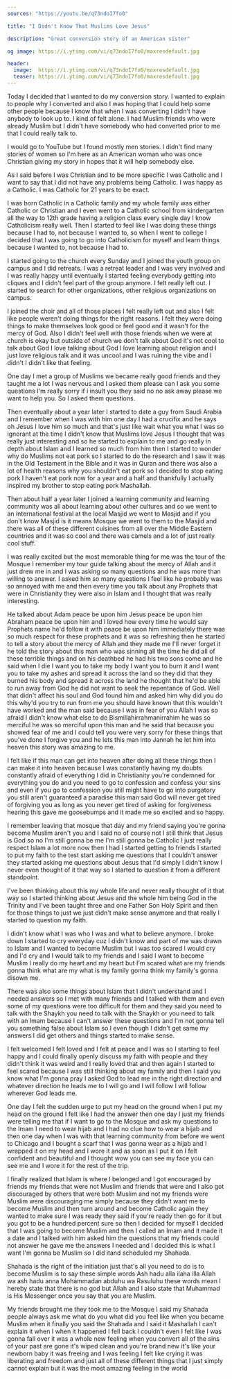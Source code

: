 ```yaml
---
sources: "https://youtu.be/q73ndoI7fo0"

title: "I Didn't Know That Muslims Love Jesus"

description: "Great conversion story of an American sister"

og image: https://i.ytimg.com/vi/q73ndoI7fo0/maxresdefault.jpg

header:
  image:  https://i.ytimg.com/vi/q73ndoI7fo0/maxresdefault.jpg
  teaser: https://i.ytimg.com/vi/q73ndoI7fo0/maxresdefault.jpg
---
```



Today I decided that I wanted to do my conversion story. I wanted to explain to 
people why I converted and also I was hoping that I could help some other people because
I know that when I was converting I didn't have anybody to look up to. I kind of felt
alone. I had Muslim friends who were already Muslim but I didn't have
somebody who had converted prior to me that I could really talk to.

I would go to YouTube but I found mostly men stories. I didn't find many stories of women so I'm here as
an American woman who was once Christian giving my story in hopes that it will help somebody
else. 

As I said before I was Christian and to be more specific I was Catholic and I want to
say that I did not have any problems being Catholic. I was happy as a Catholic. I was Catholic
for 21 years to be exact. 

I was born Catholic in a Catholic family and my whole family was either
Catholic or Christian and I even went to a Catholic school from kindergarten all the
way to 12th grade having a religion class every single day I know Catholicism really
well. Then I started to feel like I was doing these things because I had to, not because
I wanted to, so when I went to college I decided that I was going to go into
Catholicism for myself and learn things because I wanted to, not because I had to.

I started going to the church every Sunday and I joined the youth group on campus and I did
retreats. I was a retreat leader and I was very involved and I was really happy until
eventually I started feeling everybody getting into cliques and I didn't feel part of the
group anymore. I felt really left out. I started to search for other organizations, 
other religious organizations on campus. 

I joined the choir and all of those places I
felt really left out and also I felt like people weren't doing things for the right
reasons. I felt they were doing things to make themselves look good or feel good and it wasn't
for the mercy of God. Also I didn't feel well with those friends when we were at church
is okay but outside of church we don't talk about God it's not cool to talk about God
I love talking about God I love learning about religion and I just love religious talk
and it was uncool and I was ruining the vibe and I didn't I didn't like that feeling.

One day I met a group of Muslims we became really good friends and they taught me a lot
I was nervous and I asked them please can I ask you some questions I'm really sorry
if i insult you they said no no ask away please we want to help you. So I asked them questions.

Then eventually about a year later I started to date a guy from Saudi
Arabia and I remember when I was with him one day I had a crucifix and he says oh Jesus
I love him so much and that's just like wait what you what I was so ignorant at the time
I didn't know that Muslims love Jesus I thought that was really just interesting
and so he started to explain to me and go really in depth about Islam and I learned
so much from him then I started to wonder why do Muslims not eat pork so I started to
do the research and I saw it was in the Old Testament in the Bible and it was in Quran
and there was also a lot of health reasons why you shouldn't eat pork so I decided to
stop eating pork I haven't eat pork now for a year and a half and thankfully I actually
inspired my brother to stop eating pork Mashallah.

Then about half a year later I joined a
learning community and learning community was all about learning about other cultures
and so we went to an international festival at the local Masjid we went to Masjid
and if you don't know Masjid is it means Mosque we went to them to the Masjid and there
was all of these different cuisines from all over the Middle Eastern countries and it was
so cool and there was camels and a lot of just really cool stuff.

I was really excited
but the most memorable thing for me was the tour of the Mosque I remember my tour guide
talking about the mercy of Allah and it just drew me in and I was asking so many questions
and he was more than willing to answer. I asked him so many questions I feel like
he probably was so annoyed with me and then every time you talk about any Prophets that
were in Christianity they were also in Islam and I thought that was really interesting.

He talked about Adam peace be upon him Jesus peace be upon him Abraham peace be upon him
and I loved how every time he would say Prophets name he'd follow it with peace be upon him
immediately there was so much respect for these prophets and it was so refreshing then
he started to tell a story about the mercy of Allah and they made me I'll never forget
it he told the story about this man who was sinning all the time he did all of these terrible
things and on his deathbed he had his two sons come and he said when I die I want you
to take my body I want you to burn it and I want you to take my ashes and spread it
across the land so they did that they burned his body and spread it across the land he
thought that he'd be able to run away from God he did not want to seek the repentance of God.
Well that didn't affect his soul and God found him and asked him why did you do this why'd
you try to run from me you should have known that this wouldn't have worked and the man
said because I was in fear of you Allah I was so afraid I didn't know what else to do
Bismillahirrahmanirrahim he was so merciful he was so merciful upon this man and he said
that because you showed fear of me and I could tell you were very sorry for these things
that you've done I forgive you and he lets this man into Jannah he let him into heaven
this story was amazing to me.

I felt like if this man can get into heaven after doing all
these things then I can make it into heaven because I was constantly having my doubts
constantly afraid of everything I did in Christianity you're condemned for everything you do and
you need to go to confession and confess your sins and even if you go to confession you
still might have to go into purgatory you still aren't guaranteed a paradise this man
said God will never get tired of forgiving you as long as you never get tired of asking
for forgiveness hearing this gave me goosebumps and it made me so excited and so happy.

I remember
leaving that mosque that day and my friend saying you're gonna become Muslim aren't you
and I said no of course not I still think that Jesus is God so no I'm still gonna be
me I'm still gonna be Catholic I just really respect Islam a lot more now then I had I
started getting to friends I started to put my faith to the test start asking me questions
that I couldn't answer they started asking me questions about Jesus that I'd simply I
didn't know I never even thought of it that way so I started to question it from a different
standpoint.

I've been thinking about this my whole life and never really thought of it
that way so I started thinking about Jesus and the whole him being God in the Trinity
and I've been taught three and one Father Son Holy Spirit and then for those things
to just we just didn't make sense anymore and that really I started to question my faith.

I didn't know what I was who I was and what to believe anymore. I broke down I started
to cry everyday cuz I didn't know and part of me was drawn to Islam and I wanted to become
Muslim but I was too scared I would cry and I'd cry and I would talk to my friends and
I said I want to become Muslim I really do my heart and my heart but I'm scared what
are my friends gonna think what are my what is my family gonna think my family's gonna
disown me.

There was also some things about Islam that I didn't understand
and I needed answers so I met with many friends and I talked with them and even some of my
questions were too difficult for them and they said you need to talk with the Shaykh you
need to talk with the Shaykh or you need to talk with an Imam because I can't answer these
questions and I'm not gonna tell you something false about Islam so I even though I didn't
get same my answers I did get others and things started to make sense.

I felt welcomed I felt
loved and I felt at peace and I was so I starting to feel happy and I could finally openly discuss
my faith with people and they didn't think it was weird and I really loved that and then
again I started to feel scared because I was still thinking about my family and then I
said you know what I'm gonna pray I asked God to lead me in the right direction and
whatever direction he leads me to I will go and I will follow I will follow wherever God
leads me.

One day I felt the sudden urge to put my head on the ground when I put
my head on the ground I felt like I had the answer then one day I just my friends were
telling me that if I want to go to the Mosque and ask my questions to the Imam I need to
wear hijab and I had no clue how to wear a hijab and then one day when I was with that
learning community from before we went to Chicago and I bought a scarf that I was gonna
wear as a hijab and I wrapped it on my head and I wore it and as soon as I put it on I
felt confident and beautiful and I thought wow you can see my face you can see me and
I wore it for the rest of the trip.

I finally realized that Islam is where I belonged and
I got encouraged by friends my friends that were not Muslim and friends that were and
I also got discouraged by others that were both Muslim and not my friends were Muslim
were discouraging me simply because they didn't want me to become Muslim and then turn around
and become Catholic again they wanted to make sure I was ready they said if you're ready
then go for it but you got to be a hundred percent sure so then I decided for myself
I decided that I was going to become Muslim and then I called an Imam and it made it a
date and I talked with him asked him the questions that my friends could not answer he gave me
the answers I needed and I decided this is what I want I'm gonna be Muslim so I did itand scheduled my Shahada. 

Shahada is the right of the initiation just
that's all you need to do is to become Muslim is to say these simple words
Ash hadu alla ilaha illa Allah wa ash hadu anna Mohammadan abduhu wa Rasuluhu
these words mean I hereby
state that there is no god but Allah and I also state that Muhammad is His Messenger
once you say that you are Muslim.

My friends brought me they took me to the Mosque I said
my Shahada people always ask me what do you what did you feel like when you became Muslim
when it finally you said the Shahada and I said it Mashallah I can't explain it
when I when it happened I fell back I couldn't even I felt like I was gonna fall over it
was a whole new feeling when you convert all of the sins of your past are gone it's wiped
clean and you're brand new it's like your newborn baby it was freeing and I was feeling
I felt like crying it was liberating and freedom and just all of these different things that
I just simply cannot explain but it was the most amazing feeling in the world
